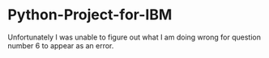# Python-Project-for-IBM
Unfortunately I was unable to figure out what I am doing wrong for question number 6 to appear as an error.
